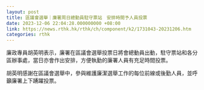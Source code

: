 ```yaml
---
layout: post
title: 區議會選舉｜廉署周日總動員駐守票站　安排時間予人員投票
date: 2023-12-06 22:04:28.000000000 +08:00
link: https://news.rthk.hk/rthk/ch/component/k2/1731043-20231206.htm
categories: rthk
---
```


廉政專員胡英明表示，廉署在區議會選舉投票日將會總動員出動，駐守票站和各分區辦事處，當日亦會作出安排，方便執勤的廉署人員有充足時間投票。

胡英明感謝在區議會選舉中，參與維護廉潔選舉工作的每位前線或後勤人員，並呼籲廉署上下踴躍投票。
